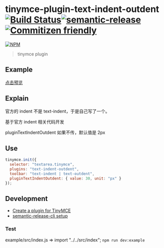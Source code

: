 # tinymce-plugin-text-indent-outdent [![Build Status](https://travis-ci.org/panhezeng/tinymce-plugin-text-indent-outdent.svg?branch=master)](https://travis-ci.org/panhezeng/tinymce-plugin-text-indent-outdent)[![semantic-release](https://img.shields.io/badge/%20%20%F0%9F%93%A6%F0%9F%9A%80-semantic--release-e10079.svg)](https://github.com/semantic-release/semantic-release)[![Commitizen friendly](https://img.shields.io/badge/commitizen-friendly-brightgreen.svg)](http://commitizen.github.io/cz-cli/)

[![NPM](https://nodei.co/npm/@panhezeng/tinymce-plugin-text-indent-outdent.png?compact=true)](https://nodei.co/npm/@panhezeng/tinymce-plugin-text-indent-outdent/)

> tinymce plugin

## Example

[点击预览](https://panhezeng.github.io/tinymce-plugin-text-indent-outdent/)

## Explain

官方的 indent 不是 text-indent，于是自己写了一个。

基于官方 indent 相关代码开发

pluginTextIndentOutdent 如果不传，默认值是 2px

## Use

```javascript
tinymce.init({
  selector: "textarea.tinymce",
  plugins: "text-indent-outdent",
  toolbar: "text-indent | text-outdent",
  pluginTextIndentOutdent: { value: 30, unit: "px" }
});
```

## Development

- [Create a plugin for TinyMCE](https://www.tiny.cloud/docs/advanced/creating-a-plugin/)
- [semantic-release-cli setup](https://semantic-release.gitbook.io/semantic-release/usage/getting-started)

### Test

example/src/index.js => import "../../src/index";
`npm run dev:example`

